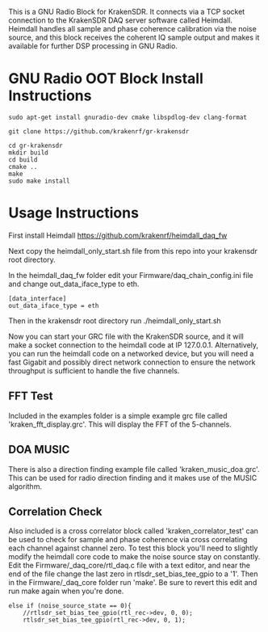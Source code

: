 This is a GNU Radio Block for KrakenSDR. It connects via a TCP socket connection to the KrakenSDR DAQ server software called Heimdall. Heimdall handles all sample and phase coherence calibration via the noise source, and this block receives the coherent IQ sample output and makes it available for further DSP processing in GNU Radio.

# GNU Radio OOT Block Install Instructions

```
sudo apt-get install gnuradio-dev cmake libspdlog-dev clang-format

git clone https://github.com/krakenrf/gr-krakensdr

cd gr-krakensdr
mkdir build
cd build
cmake ..
make
sudo make install
```

# Usage Instructions

First install Heimdall https://github.com/krakenrf/heimdall_daq_fw

Next copy the heimdall_only_start.sh file from this repo into your krakensdr root directory.

In the heimdall_daq_fw folder edit your Firmware/daq_chain_config.ini file and change out_data_iface_type to eth.

```
[data_interface]
out_data_iface_type = eth
```

Then in the krakensdr root directory run ./heimdall_only_start.sh

Now you can start your GRC file with the KrakenSDR source, and it will make a socket connection to the heimdall code at IP 127.0.0.1. Alternatively, you can run the heimdall code on a networked device, but you will need a fast Gigabit and possibly direct network connection to ensure the network throughput is sufficient to handle the five channels.

## FFT Test
Included in the examples folder is a simple example grc file called 'kraken_fft_display.grc'. This will display the FFT of the 5-channels.

## DOA MUSIC
There is also a direction finding example file called 'kraken_music_doa.grc'. This can be used for radio direction finding and it makes use of the MUSIC algorithm.

## Correlation Check
Also included is a cross correlator block called 'kraken_correlator_test' can be used to check for sample and phase coherence via cross correlating each channel against channel zero. To test this block you'll need to slightly modify the heimdall core code to make the noise source stay on constantly. Edit the Firmware/_daq_core/rtl_daq.c file with a text editor, and near the end of the file change the last zero in rtlsdr_set_bias_tee_gpio to a '1'. Then in the Firmware/_daq_core folder run 'make'. Be sure to revert this edit and run make again when you're done.

```
else if (noise_source_state == 0){
    //rtlsdr_set_bias_tee_gpio(rtl_rec->dev, 0, 0);
    rtlsdr_set_bias_tee_gpio(rtl_rec->dev, 0, 1);
```    

